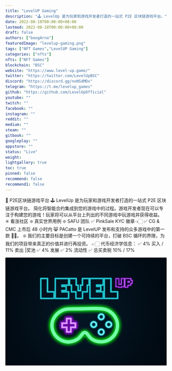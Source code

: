 ```yaml
---
title: "LevelUP Gaming"
description: "🕹 LevelUp 是为玩家和游戏开发者打造的一站式 P2E 区块链游戏平台。"
date: 2022-08-18T00:00:00+08:00
lastmod: 2022-08-18T00:00:00+08:00
draft: false
authors: ["boogArno"]
featuredImage: "levelup-gaming.png"
tags: ["NFT Games","LevelUP Gaming"]
categories: ["nfts"]
nfts: ["NFT Games"]
blockchain: "BSC"
website: "https://www.level-up.game/"
twitter: "https://twitter.com/LevelUpBSC"
discord: "https://discord.gg/nxNSdMDx"
telegram: "https://t.me/levelup_games"
github: "https://github.com/LevelUpOfficial"
youtube: ""
twitch: ""
facebook: ""
instagram: ""
reddit: ""
medium: ""
steam: ""
gitbook: ""
googleplay: ""
appstore: ""
status: "Live"
weight: 
lightgallery: true
toc: true
pinned: false
recommend: false
recommend1: false
---
```

💠 P2E区块链游戏平台
🕹 LevelUp 是为玩家和游戏开发者打造的一站式 P2E 区块链游戏平台。
简化将智能合约集成到您的游戏中的过程。游戏开发者现在可以专注于构建您的游戏！玩家将可以从平台上列出的不同游戏中玩游戏并获得收益。
✳️ 看涨社区
❇️ 真实世界用例
❇️ SAFU 团队
✅ PinkSale KYC 徽章👈🏻
✅ CG & CMC 上市后 48 小时内
😸 PACatto 是 LevelUP 发布和支持的众多游戏中的第一款 💪🏻。
❇️ 我们的主要目标是创建一个可持续的平台，打破 BSC 循环的界限，为我们的项目带来真正的价值并进行再投资。
👉🏻 代币经济学信息：
✅ 4% 买入 / 11% 卖出 |奖池
✅ 4% 发展
✅ 2% 流动性
✅ 总买卖税 10% / 17%

![levelupgaming-dapp-games-bsc-image1_6108f446779b8d3359f729d213808aea](levelupgaming-dapp-games-bsc-image1_6108f446779b8d3359f729d213808aea.png)